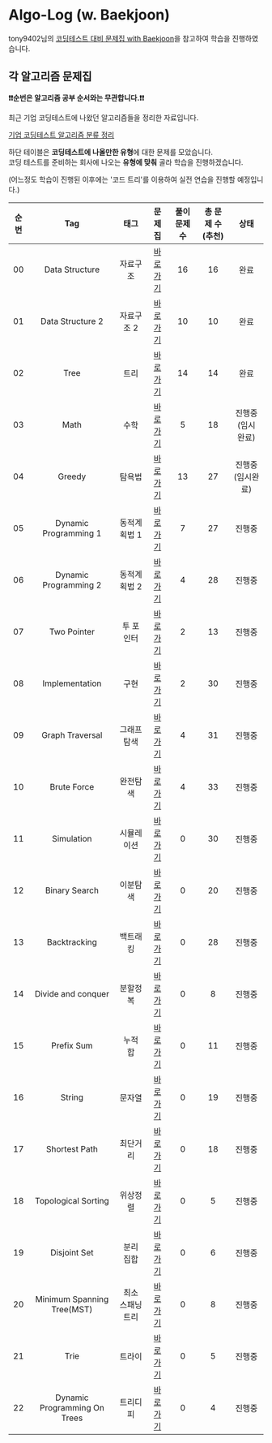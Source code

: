 # Algo-Log (w. Baekjoon)

tony9402님의 [코딩테스트 대비 문제집 with Baekjoon](https://github.com/tony9402/baekjoon)을 참고하여 학습을 진행하였습니다.

## 각 알고리즘 문제집

**❗️❗️순번은 알고리즘 공부 순서와는 무관합니다.❗️❗️**

최근 기업 코딩테스트에 나왔던 알고리즘들을 정리한 자료입니다.

[기업 코딩테스트 알고리즘 분류 정리](./CodingTest.md)

하단 테이블은 **코딩테스트에 나올만한 유형**에 대한 문제를 모았습니다.  
코딩 테스트를 준비하는 회사에 나오는 **유형에 맞춰** 골라 학습을 진행하겠습니다.

(어느정도 학습이 진행된 이후에는 '코드 트리'를 이용하여 실전 연습을 진행할 예정입니다.)

| 순번 |             Tag              |       태그       |                   문제집                   | 풀이 문제 수 | 총 문제 수(추천) |       상태        |
| :--: | :--------------------------: | :--------------: | :----------------------------------------: | :----------: | :--------------: | :---------------: |
|  00  |        Data Structure        |     자료구조     |        [바로가기](./data_structure)        |      16      |        16        |       완료        |
|  01  |       Data Structure 2       |    자료구조 2    |       [바로가기](./data_structure2)        |      10      |        10        |       완료        |
|  02  |             Tree             |       트리       |             [바로가기](./tree)             |      14      |        14        |       완료        |
|  03  |             Math             |       수학       |             [바로가기](./math)             |      5       |        18        | 진행중(임시 완료) |
|  04  |            Greedy            |      탐욕법      |            [바로가기](./greedy)            |      13      |        27        | 진행중(임시완료)  |
|  05  |    Dynamic Programming 1     |   동적계획법 1   |    [바로가기](./dynamic_programming_1)     |      7       |        27        |      진행중       |
|  06  |    Dynamic Programming 2     |   동적계획법 2   |    [바로가기](./dynamic_programming_2)     |      4       |        28        |      진행중       |
|  07  |         Two Pointer          |    투 포인터     |         [바로가기](./two_pointer)          |      2       |        13        |      진행중       |
|  08  |        Implementation        |       구현       |        [바로가기](./implementation)        |      2       |        30        |      진행중       |
|  09  |       Graph Traversal        |   그래프 탐색    |       [바로가기](./graph_traversal)        |      4       |        31        |      진행중       |
|  10  |         Brute Force          |     완전탐색     |         [바로가기](./brute_force)          |      4       |        33        |      진행중       |
|  11  |          Simulation          |    시뮬레이션    |          [바로가기](./simulation)          |      0       |        30        |      진행중       |
|  12  |        Binary Search         |     이분탐색     |        [바로가기](./binary_search)         |      0       |        20        |      진행중       |
|  13  |         Backtracking         |     백트래킹     |         [바로가기](./backtracking)         |      0       |        28        |      진행중       |
|  14  |      Divide and conquer      |     분할정복     |      [바로가기](./divide_and_conquer)      |      0       |        8         |      진행중       |
|  15  |          Prefix Sum          |     누적 합      |          [바로가기](./prefix_sum)          |      0       |        11        |      진행중       |
|  16  |            String            |      문자열      |            [바로가기](./string)            |      0       |        19        |      진행중       |
|  17  |        Shortest Path         |     최단거리     |        [바로가기](./shortest_path)         |      0       |        18        |      진행중       |
|  18  |     Topological Sorting      |     위상정렬     |     [바로가기](./topological_sorting)      |      0       |        5         |      진행중       |
|  19  |         Disjoint Set         |    분리 집합     |         [바로가기](./disjoint_set)         |      0       |        6         |      진행중       |
|  20  |  Minimum Spanning Tree(MST)  | 최소 스패닝 트리 |    [바로가기](./minimum_spanning_tree)     |      0       |        8         |      진행중       |
|  21  |             Trie             |      트라이      |             [바로가기](./trie)             |      0       |        5         |      진행중       |
|  22  | Dynamic Programming On Trees |     트리디피     | [바로가기](./dynamic_programming_on_trees) |      0       |        4         |      진행중       |
